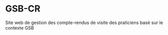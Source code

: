 GSB-CR
======

Site web de gestion des compte-rendus de visite des praticiens basé sur le contexte GSB
